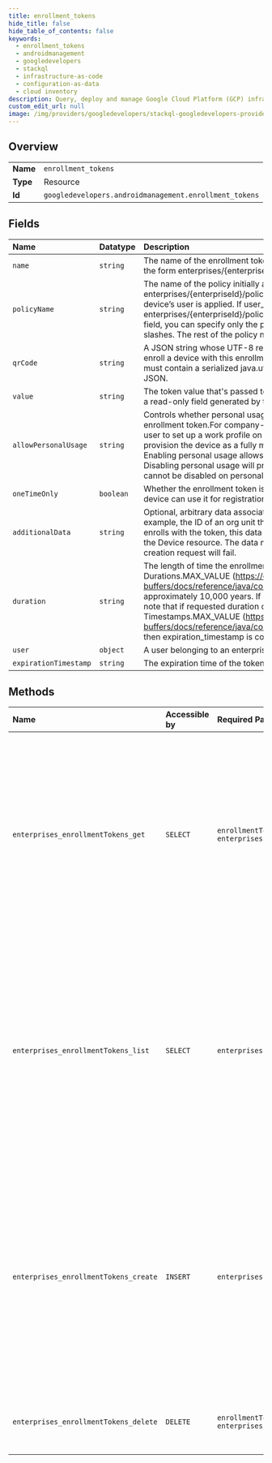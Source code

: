 ```yaml
---
title: enrollment_tokens
hide_title: false
hide_table_of_contents: false
keywords:
  - enrollment_tokens
  - androidmanagement
  - googledevelopers    
  - stackql
  - infrastructure-as-code
  - configuration-as-data
  - cloud inventory
description: Query, deploy and manage Google Cloud Platform (GCP) infrastructure and resources using SQL
custom_edit_url: null
image: /img/providers/googledevelopers/stackql-googledevelopers-provider-featured-image.png
---
```

  
    

## Overview
<table><tbody>
<tr><td><b>Name</b></td><td><code>enrollment_tokens</code></td></tr>
<tr><td><b>Type</b></td><td>Resource</td></tr>
<tr><td><b>Id</b></td><td><code>googledevelopers.androidmanagement.enrollment_tokens</code></td></tr>
</tbody></table>

## Fields
| Name | Datatype | Description |
|:-----|:---------|:------------|
| `name` | `string` | The name of the enrollment token, which is generated by the server during creation, in the form enterprises/&#123;enterpriseId&#125;/enrollmentTokens/&#123;enrollmentTokenId&#125;. |
| `policyName` | `string` | The name of the policy initially applied to the enrolled device, in the form enterprises/&#123;enterpriseId&#125;/policies/&#123;policyId&#125;. If not specified, the policy_name for the device’s user is applied. If user_name is also not specified, enterprises/&#123;enterpriseId&#125;/policies/default is applied by default. When updating this field, you can specify only the policyId as long as the policyId doesn’t contain any slashes. The rest of the policy name will be inferred. |
| `qrCode` | `string` | A JSON string whose UTF-8 representation can be used to generate a QR code to enroll a device with this enrollment token. To enroll a device using NFC, the NFC record must contain a serialized java.util.Properties representation of the properties in the JSON. |
| `value` | `string` | The token value that's passed to the device and authorizes the device to enroll. This is a read-only field generated by the server. |
| `allowPersonalUsage` | `string` | Controls whether personal usage is allowed on a device provisioned with this enrollment token.For company-owned devices: Enabling personal usage allows the user to set up a work profile on the device. Disabling personal usage requires the user provision the device as a fully managed device.For personally-owned devices: Enabling personal usage allows the user to set up a work profile on the device. Disabling personal usage will prevent the device from provisioning. Personal usage cannot be disabled on personally-owned device. |
| `oneTimeOnly` | `boolean` | Whether the enrollment token is for one time use only. If the flag is set to true, only one device can use it for registration. |
| `additionalData` | `string` | Optional, arbitrary data associated with the enrollment token. This could contain, for example, the ID of an org unit the device is assigned to after enrollment. After a device enrolls with the token, this data will be exposed in the enrollment_token_data field of the Device resource. The data must be 1024 characters or less; otherwise, the creation request will fail. |
| `duration` | `string` | The length of time the enrollment token is valid, ranging from 1 minute to Durations.MAX_VALUE (https://developers.google.com/protocol-buffers/docs/reference/java/com/google/protobuf/util/Durations.html#MAX_VALUE), approximately 10,000 years. If not specified, the default duration is 1 hour. Please note that if requested duration causes the resulting expiration_timestamp to exceed Timestamps.MAX_VALUE (https://developers.google.com/protocol-buffers/docs/reference/java/com/google/protobuf/util/Timestamps.html#MAX_VALUE), then expiration_timestamp is coerced to Timestamps.MAX_VALUE. |
| `user` | `object` | A user belonging to an enterprise. |
| `expirationTimestamp` | `string` | The expiration time of the token. This is a read-only field generated by the server. |
## Methods
| Name | Accessible by | Required Params | Description |
|:-----|:--------------|:----------------|:------------|
| `enterprises_enrollmentTokens_get` | `SELECT` | `enrollmentTokensId, enterprisesId` | Gets an active, unexpired enrollment token. Only a partial view of EnrollmentToken is returned: all the fields but name and expiration_timestamp are empty. This method is meant to help manage active enrollment tokens lifecycle. For security reasons, it's recommended to delete active enrollment tokens as soon as they're not intended to be used anymore. |
| `enterprises_enrollmentTokens_list` | `SELECT` | `enterprisesId` | Lists active, unexpired enrollment tokens for a given enterprise. The list items contain only a partial view of EnrollmentToken: all the fields but name and expiration_timestamp are empty. This method is meant to help manage active enrollment tokens lifecycle. For security reasons, it's recommended to delete active enrollment tokens as soon as they're not intended to be used anymore. |
| `enterprises_enrollmentTokens_create` | `INSERT` | `enterprisesId` | Creates an enrollment token for a given enterprise. It's up to the caller's responsibility to manage the lifecycle of newly created tokens and deleting them when they're not intended to be used anymore. Once an enrollment token has been created, it's not possible to retrieve the token's content anymore using AM API. It is recommended for EMMs to securely store the token if it's intended to be reused. |
| `enterprises_enrollmentTokens_delete` | `DELETE` | `enrollmentTokensId, enterprisesId` | Deletes an enrollment token. This operation invalidates the token, preventing its future use. |
